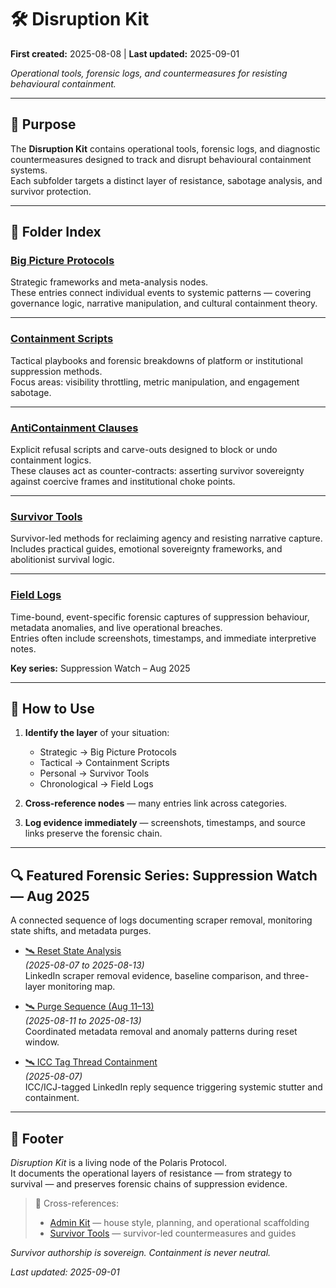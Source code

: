 # 🛠️ Disruption Kit  

**First created:** 2025-08-08 | **Last updated:** 2025-09-01  

*Operational tools, forensic logs, and countermeasures for resisting behavioural containment.*  

---

## 📌 Purpose  
The **Disruption Kit** contains operational tools, forensic logs, and diagnostic countermeasures designed to track and disrupt behavioural containment systems.  
Each subfolder targets a distinct layer of resistance, sabotage analysis, and survivor protection.  

---

## 📂 Folder Index  

### [Big Picture Protocols](./Big_Picture_Protocols)  
Strategic frameworks and meta-analysis nodes.  
These entries connect individual events to systemic patterns — covering governance logic, narrative manipulation, and cultural containment theory.  

---

### [Containment Scripts](./Containment_Scripts)  
Tactical playbooks and forensic breakdowns of platform or institutional suppression methods.  
Focus areas: visibility throttling, metric manipulation, and engagement sabotage.  

---

### [AntiContainment Clauses](./Containment_Scripts)  
Explicit refusal scripts and carve-outs designed to block or undo containment logics.  
These clauses act as counter-contracts: asserting survivor sovereignty against coercive frames and institutional choke points.  

---

### [Survivor Tools](./Survivor_Tools)  
Survivor-led methods for reclaiming agency and resisting narrative capture.  
Includes practical guides, emotional sovereignty frameworks, and abolitionist survival logic.  

---

### [Field Logs](./Field_Logs)  
Time-bound, event-specific forensic captures of suppression behaviour, metadata anomalies, and live operational breaches.  
Entries often include screenshots, timestamps, and immediate interpretive notes.  

**Key series:** Suppression Watch – Aug 2025  

---

## 🧭 How to Use  
1. **Identify the layer** of your situation:  
   - Strategic → Big Picture Protocols  
   - Tactical → Containment Scripts  
   - Personal → Survivor Tools  
   - Chronological → Field Logs  

2. **Cross-reference nodes** — many entries link across categories.  

3. **Log evidence immediately** — screenshots, timestamps, and source links preserve the forensic chain.  

---

## 🔍 Featured Forensic Series: Suppression Watch — Aug 2025  

A connected sequence of logs documenting scraper removal, monitoring state shifts, and metadata purges.  

- [🛰️ Reset State Analysis](./Field_Logs/🛰️_reset_state_analysis_2025-08-13.md)  
  *(2025-08-07 to 2025-08-13)*  
  LinkedIn scraper removal evidence, baseline comparison, and three-layer monitoring map.  

- [🛰️ Purge Sequence (Aug 11–13)](./Field_Logs/🛰️_purge_sequence_2025-08-11_to_2025-08-13.md)  
  *(2025-08-11 to 2025-08-13)*  
  Coordinated metadata removal and anomaly patterns during reset window.  

- [🛰️ ICC Tag Thread Containment](./Field_Logs/🛰️_icc_tag_thread_containment.md)  
  *(2025-08-07)*  
  ICC/ICJ-tagged LinkedIn reply sequence triggering systemic stutter and containment.  

---

## 🏮 Footer  

*Disruption Kit* is a living node of the Polaris Protocol.  
It documents the operational layers of resistance — from strategy to survival — and preserves forensic chains of suppression evidence.  

> 📡 Cross-references:  
> - [Admin Kit](../Admin_Kit) — house style, planning, and operational scaffolding  
> - [Survivor Tools](./Survivor_Tools) — survivor-led countermeasures and guides  

*Survivor authorship is sovereign. Containment is never neutral.*  

_Last updated: 2025-09-01_
